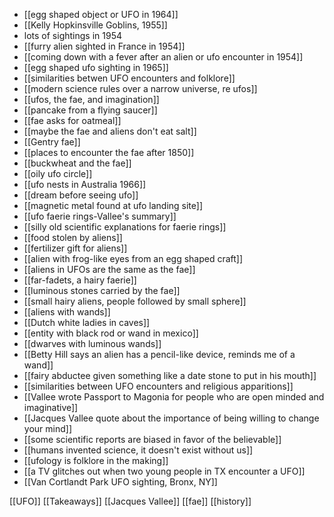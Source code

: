 - [[egg shaped object or UFO in 1964]]
- [[Kelly Hopkinsville Goblins, 1955]]
- lots of sightings in 1954
- [[furry alien sighted in France in 1954]]
- [[coming down with a fever after an alien or ufo encounter in 1954]]
- [[egg shaped ufo sighting in 1965]]
- [[similarities betwen UFO encounters and folklore]]
- [[modern science rules over a narrow universe, re ufos]]
- [[ufos, the fae, and imagination]]
- [[pancake from a flying saucer]]
- [[fae asks for oatmeal]]
- [[maybe the fae and aliens don't eat salt]]
- [[Gentry fae]]
- [[places to encounter the fae after 1850]]
- [[buckwheat and the fae]]
- [[oily ufo circle]]
- [[ufo nests in Australia 1966]]
-  [[dream before seeing ufo]]
- [[magnetic metal found at ufo landing site]]
- [[ufo faerie rings-Vallee's summary]]
- [[silly old scientific explanations for faerie rings]]
- [[food stolen by aliens]]
- [[fertilizer gift for aliens]]
- [[alien with frog-like eyes from an egg shaped craft]]
- [[aliens in UFOs are the same as the fae]]
- [[far-fadets, a hairy faerie]]
- [[luminous stones carried by the fae]]
- [[small hairy aliens, people followed by small sphere]]
- [[aliens with wands]]
- [[Dutch white ladies in caves]]
- [[entity with black rod or wand in mexico]]
-  [[dwarves with luminous wands]]
- [[Betty Hill says an alien has a pencil-like device, reminds me of a wand]]
- [[fairy abductee given something like a date stone to put in his mouth]]
- [[similarities between UFO encounters and religious apparitions]]
- [[Vallee wrote Passport to Magonia for people who are open minded and imaginative]]
- [[Jacques Vallee quote about the importance of being willing to change your mind]]
- [[some scientific reports are biased in favor of the believable]]
- [[humans invented science, it doesn't exist without us]]
- [[ufology is folklore in the making]]
- [[a TV glitches out when two young people in TX encounter a UFO]]
- [[Van Cortlandt Park UFO sighting, Bronx, NY]]

[[UFO]] [[Takeaways]] [[Jacques Vallee]] [[fae]] [[history]]